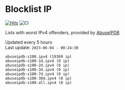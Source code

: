 # Blocklist IP

[![Hits](https://hits.seeyoufarm.com/api/count/incr/badge.svg?url=https%3A%2F%2Fgithub.com%2Fborestad%2Fblocklist-ip%2F&count_bg=%2379C83D&title_bg=%23555555&icon=&icon_color=%23E7E7E7&title=hits&edge_flat=false)](https://hits.seeyoufarm.com)  ![CI](https://img.shields.io/github/workflow/status/borestad/blocklist-ip/CI?style=flat-square)

Lists with worst IPv4 offenders, provided by [AbuseIPDB](https://www.abuseipdb.com/)

<!-- FOOTER-PLACEHOLDER -->
Updated every 5 hours<br>
Last update: `2023-06-04 - 00:24:30`
```
abuseipdb-s100.ipv4 (19369 ip)
abuseipdb-s100-1d.ipv4 (0 ip)
abuseipdb-s100-2d.ipv4 (0 ip)
abuseipdb-s100-3d.ipv4 (0 ip)
abuseipdb-s100-7d.ipv4 (0 ip)
abuseipdb-s100-30d.ipv4 (0 ip)
abuseipdb-s100-all.ipv4 (0 ip)
```
